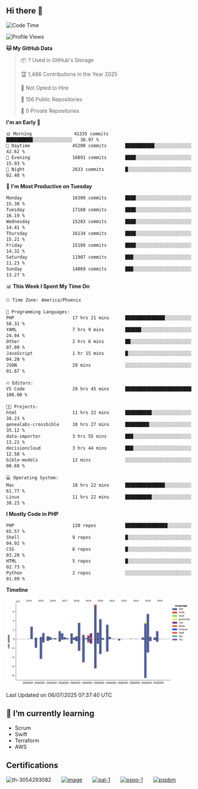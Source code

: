 ## Hi there 👋

<!--START_SECTION:waka-->
![Code Time](http://img.shields.io/badge/Code%20Time-11%2C342%20hrs%2029%20mins-blue)

![Profile Views](http://img.shields.io/badge/Profile%20Views-1-blue)

**🐱 My GitHub Data** 

> 📦 ? Used in GitHub's Storage 
 > 
> 🏆 1,486 Contributions in the Year 2025
 > 
> 🚫 Not Opted to Hire
 > 
> 📜 156 Public Repositories 
 > 
> 🔑 0 Private Repositories 
 > 
**I'm an Early 🐤** 

```text
🌞 Morning                41335 commits       ██████████░░░░░░░░░░░░░░░   38.97 % 
🌆 Daytime                45200 commits       ███████████░░░░░░░░░░░░░░   42.62 % 
🌃 Evening                16891 commits       ████░░░░░░░░░░░░░░░░░░░░░   15.93 % 
🌙 Night                  2633 commits        █░░░░░░░░░░░░░░░░░░░░░░░░   02.48 % 
```
📅 **I'm Most Productive on Tuesday** 

```text
Monday                   16309 commits       ████░░░░░░░░░░░░░░░░░░░░░   15.38 % 
Tuesday                  17168 commits       ████░░░░░░░░░░░░░░░░░░░░░   16.19 % 
Wednesday                15283 commits       ████░░░░░░░░░░░░░░░░░░░░░   14.41 % 
Thursday                 16134 commits       ████░░░░░░░░░░░░░░░░░░░░░   15.21 % 
Friday                   15189 commits       ████░░░░░░░░░░░░░░░░░░░░░   14.32 % 
Saturday                 11907 commits       ███░░░░░░░░░░░░░░░░░░░░░░   11.23 % 
Sunday                   14069 commits       ███░░░░░░░░░░░░░░░░░░░░░░   13.27 % 
```


📊 **This Week I Spent My Time On** 

```text
🕑︎ Time Zone: America/Phoenix

💬 Programming Languages: 
PHP                      17 hrs 21 mins      ███████████████░░░░░░░░░░   58.31 % 
YAML                     7 hrs 9 mins        ██████░░░░░░░░░░░░░░░░░░░   24.04 % 
Other                    2 hrs 6 mins        ██░░░░░░░░░░░░░░░░░░░░░░░   07.09 % 
JavaScript               1 hr 15 mins        █░░░░░░░░░░░░░░░░░░░░░░░░   04.20 % 
JSON                     29 mins             ░░░░░░░░░░░░░░░░░░░░░░░░░   01.67 % 

🔥 Editors: 
VS Code                  29 hrs 45 mins      █████████████████████████   100.00 % 

🐱‍💻 Projects: 
html                     11 hrs 22 mins      ██████████░░░░░░░░░░░░░░░   38.23 % 
genealabs-crossbible     10 hrs 27 mins      █████████░░░░░░░░░░░░░░░░   35.12 % 
data-importer            3 hrs 55 mins       ███░░░░░░░░░░░░░░░░░░░░░░   13.21 % 
decisioncloud            3 hrs 44 mins       ███░░░░░░░░░░░░░░░░░░░░░░   12.58 % 
bible-models             12 mins             ░░░░░░░░░░░░░░░░░░░░░░░░░   00.69 % 

💻 Operating System: 
Mac                      18 hrs 22 mins      ███████████████░░░░░░░░░░   61.77 % 
Linux                    11 hrs 22 mins      ██████████░░░░░░░░░░░░░░░   38.23 % 
```

**I Mostly Code in PHP** 

```text
PHP                      120 repos           ████████████████░░░░░░░░░   65.57 % 
Shell                    9 repos             █░░░░░░░░░░░░░░░░░░░░░░░░   04.92 % 
CSS                      6 repos             █░░░░░░░░░░░░░░░░░░░░░░░░   03.28 % 
HTML                     5 repos             █░░░░░░░░░░░░░░░░░░░░░░░░   02.73 % 
Python                   2 repos             ░░░░░░░░░░░░░░░░░░░░░░░░░   01.09 % 
```



**Timeline**

![Lines of Code chart](https://raw.githubusercontent.com/mikebronner/mikebronner/master/assets/bar_graph.png)


 Last Updated on 06/07/2025 07:37:40 UTC
<!--END_SECTION:waka-->

<!--
**mikebronner/mikebronner** is a ✨ _special_ ✨ repository because its `README.md` (this file) appears on your GitHub profile.

Here are some ideas to get you started:

- 🔭 I’m currently working on ...
- 🌱 I’m currently learning ...
- 👯 I’m looking to collaborate on ...
- 🤔 I’m looking for help with ...
- 💬 Ask me about ...
- 📫 How to reach me: ...
- 😄 Pronouns: ...
- ⚡ Fun fact: ...
-->

## 🌱 I’m currently learning

- Scrum
- Swift
- Terraform
- AWS

## Certifications

![th-3054293082](https://user-images.githubusercontent.com/1791050/208267034-c5006f82-ae89-41eb-9478-7106c5aba070.jpg)
&nbsp;&nbsp;&nbsp;&nbsp;&nbsp;
[![image](https://images.credly.com/size/100x100/images/a2790314-008a-4c3d-9553-f5e84eb359ba/image.png)](https://www.credly.com/users/mike-bronner)
&nbsp;&nbsp;&nbsp;&nbsp;&nbsp;
[![pal-1](https://images.credly.com/size/100x100/images/78c772ee-6b3c-4348-ac66-58ac5a2cf581/image.png)](https://www.credly.com/users/mike-bronner)
&nbsp;&nbsp;&nbsp;&nbsp;&nbsp;
[![pspo-1](https://images.credly.com/size/100x100/images/591762c5-fae7-49c6-b326-e1756979928d/image.png)](https://www.credly.com/users/mike-bronner)
&nbsp;&nbsp;&nbsp;&nbsp;&nbsp;
[![pspbm](https://images.credly.com/size/100x100/images/55a21a78-59af-4294-810e-e4014e9ca1be/image.png)](https://www.credly.com/users/mike-bronner)
